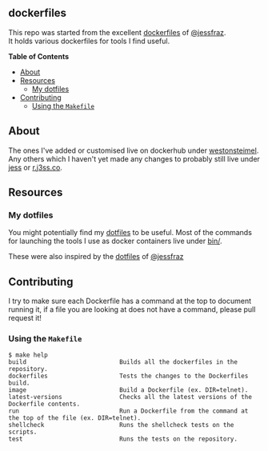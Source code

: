 ## dockerfiles

This repo was started from the excellent [dockerfiles](https://github.com/jessfraz/dockerfiles) of [@jessfraz](https://github.com/jessfraz).  
It holds various dockerfiles for tools I find useful.

**Table of Contents**

<!-- toc -->

- [About](#about)
- [Resources](#resources)
  * [My dotfiles](#my-dotfiles)
- [Contributing](#contributing)
  * [Using the `Makefile`](#using-the-makefile)

<!-- tocstop -->

## About

The ones I've added or customised live on dockerhub under [westonsteimel](https://hub.docker.com/u/westonsteimel).  
Any others which I haven't yet made any changes to probably still live under [jess](https://hub.docker.com/u/jess/) or 
[r.j3ss.co](https://r.j3ss.co/).

## Resources

### My dotfiles

You might potentially find my [dotfiles](https://github.com/westonsteimel/dotfiles) to be useful.  Most of the commands 
for launching the tools I use as docker containers live under [bin/](https://github.com/westonsteimel/dotfiles/blob/master/bin/).

These were also inspired by the [dotfiles](https://github.com/jessfraz/dotfiles) of [@jessfraz](https://github.com/jessfraz)

## Contributing

I try to make sure each Dockerfile has a command at the top to document running it,
if a file you are looking at does not have a command, please
pull request it!

### Using the `Makefile`

```
$ make help
build                          Builds all the dockerfiles in the repository.
dockerfiles                    Tests the changes to the Dockerfiles build.
image                          Build a Dockerfile (ex. DIR=telnet).
latest-versions                Checks all the latest versions of the Dockerfile contents.
run                            Run a Dockerfile from the command at the top of the file (ex. DIR=telnet).
shellcheck                     Runs the shellcheck tests on the scripts.
test                           Runs the tests on the repository.
```
